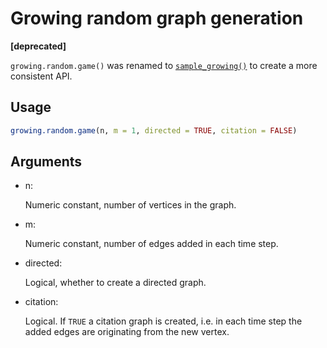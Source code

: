# Growing random graph generation

**\[deprecated\]**

`growing.random.game()` was renamed to
[`sample_growing()`](https://r.igraph.org/reference/sample_growing.md)
to create a more consistent API.

## Usage

``` r
growing.random.game(n, m = 1, directed = TRUE, citation = FALSE)
```

## Arguments

- n:

  Numeric constant, number of vertices in the graph.

- m:

  Numeric constant, number of edges added in each time step.

- directed:

  Logical, whether to create a directed graph.

- citation:

  Logical. If `TRUE` a citation graph is created, i.e. in each time step
  the added edges are originating from the new vertex.

